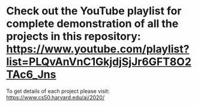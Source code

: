 # Check out the YouTube playlist for complete demonstration of all the projects in this repository: https://www.youtube.com/playlist?list=PLQvAnVnC1GkjdjSjJr6GFT8O2TAc6_Jns

To get details of each project please visit:
https://www.cs50.harvard.edu/ai/2020/
